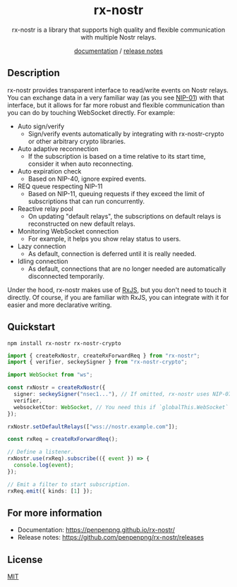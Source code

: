<h1 align="center">rx-nostr</h1>

<p align="center">
  rx-nostr is a library that supports high quality and flexible communication with multiple Nostr relays.
</p>

<p align="center">
  <a href="https://penpenpng.github.io/rx-nostr/">documentation</a> /  <a href="https://github.com/penpenpng/rx-nostr/releases">release notes</a>
</p>

## Description

rx-nostr provides transparent interface to read/write events on Nostr relays.
You can exchange data in a very familiar way (as you see [NIP-01](https://github.com/nostr-protocol/nips/blob/master/01.md)) with that interface, but it allows for far more robust and flexible communication than you can do by touching WebSocket directly. For example:

- Auto sign/verify
  - Sign/verify events automatically by integrating with rx-nostr-crypto or other arbitrary crypto libraries.
- Auto adaptive reconnection
  - If the subscription is based on a time relative to its start time, consider it when auto reconnecting.
- Auto expiration check
  - Based on NIP-40, ignore expired events.
- REQ queue respecting NIP-11
  - Based on NIP-11, queuing requests if they exceed the limit of subscriptions that can run concurrently.
- Reactive relay pool
  - On updating "default relays", the subscriptions on default relays is reconstructed on new default relays.
- Monitoring WebSocket connection
  - For example, it helps you show relay status to users.
- Lazy connection
  - As default, connection is deferred until it is really needed.
- Idling connection
  - As default, connections that are no longer needed are automatically disconnected temporarily.

Under the hood, rx-nostr makes use of [RxJS](https://rxjs.dev/), but you don't need to touch it directly. Of course, if you are familiar with RxJS, you can integrate with it for easier and more declarative writing.

## Quickstart

```
npm install rx-nostr rx-nostr-crypto
```

```ts
import { createRxNostr, createRxForwardReq } from "rx-nostr";
import { verifier, seckeySigner } from "rx-nostr-crypto";

import WebSocket from "ws";

const rxNostr = createRxNostr({
  signer: seckeySigner("nsec1..."), // If omitted, rx-nostr uses NIP-07.
  verifier,
  websocketCtor: WebSocket, // You need this if `globalThis.WebSocket` doesn't exist (e.g. Node.js runtime).
});

rxNostr.setDefaultRelays(["wss://nostr.example.com"]);

const rxReq = createRxForwardReq();

// Define a listener.
rxNostr.use(rxReq).subscribe(({ event }) => {
  console.log(event);
});

// Emit a filter to start subscription.
rxReq.emit({ kinds: [1] });
```

## For more information

- Documentation: https://penpenpng.github.io/rx-nostr/
- Release notes: https://github.com/penpenpng/rx-nostr/releases

## License

[MIT](https://opensource.org/licenses/MIT)
